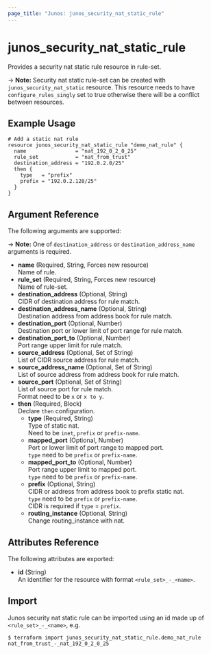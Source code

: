 ```yaml
---
page_title: "Junos: junos_security_nat_static_rule"
---
```


# junos_security_nat_static_rule

Provides a security nat static rule resource in rule-set.

-> **Note:** Security nat static rule-set can be created with `junos_security_nat_static` resource.
This resource needs to have `configure_rules_singly` set to true otherwise there will be a conflict
between resources.

## Example Usage

```hcl
# Add a static nat rule
resource junos_security_nat_static_rule "demo_nat_rule" {
  name                = "nat_192_0_2_0_25"
  rule_set            = "nat_from_trust"
  destination_address = "192.0.2.0/25"
  then {
    type   = "prefix"
    prefix = "192.0.2.128/25"
  }
}
```

## Argument Reference

The following arguments are supported:

-> **Note:** One of `destination_address` or `destination_address_name` arguments is required.

- **name** (Required, String, Forces new resource)  
  Name of rule.
- **rule_set** (Required, String, Forces new resource)  
  Name of rule-set.
- **destination_address** (Optional, String)  
  CIDR of destination address for rule match.
- **destination_address_name** (Optional, String)  
  Destination address from address book for rule match.
- **destination_port** (Optional, Number)  
  Destination port or lower limit of port range for rule match.
- **destination_port_to** (Optional, Number)  
  Port range upper limit for rule match.
- **source_address** (Optional, Set of String)  
  List of CIDR source address for rule match.
- **source_address_name** (Optional, Set of String)  
  List of source address from address book for rule match.
- **source_port** (Optional, Set of String)  
  List of source port for rule match.  
  Format need to be `x` or `x to y`.
- **then** (Required, Block)  
  Declare `then` configuration.
  - **type** (Required, String)  
    Type of static nat.  
    Need to be `inet`, `prefix` or `prefix-name`.
  - **mapped_port** (Optional, Number)  
    Port or lower limit of port range to mapped port.  
    `type` need to be `prefix` or `prefix-name`.
  - **mapped_port_to** (Optional, Number)  
    Port range upper limit to mapped port.  
    `type` need to be `prefix` or `prefix-name`.
  - **prefix** (Optional, String)  
    CIDR or address from address book to prefix static nat.  
    `type` need to be `prefix` or `prefix-name`.  
    CIDR is required if `type` = `prefix`.
  - **routing_instance** (Optional, String)  
    Change routing_instance with nat.

## Attributes Reference

The following attributes are exported:

- **id** (String)  
  An identifier for the resource with format `<rule_set>_-_<name>`.

## Import

Junos security nat static rule can be imported using an id made up of `<rule_set>_-_<name>`, e.g.

```shell
$ terraform import junos_security_nat_static_rule.demo_nat_rule nat_from_trust_-_nat_192_0_2_0_25
```
